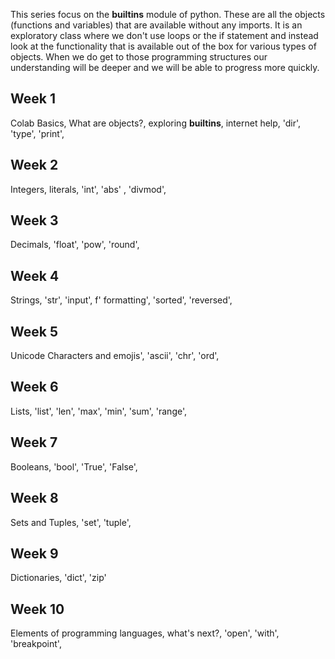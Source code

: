 This series focus on the __builtins__ module of python.  These are all the objects (functions and variables) that are available without any imports.  It is an exploratory class where we don't use loops or the if statement and instead look at the functionality that is available out of the box for various types of objects.  When we do get to those programming structures our understanding will be deeper and we will be able to progress more quickly.
## Week 1
Colab Basics, What are objects?, exploring __builtins__, internet help, 'dir', 'type', 'print',  
## Week 2 
Integers, literals,   'int', 'abs' , 'divmod',
## Week 3
Decimals, 'float', 'pow', 'round',
## Week 4
Strings,  'str', 'input', f' formatting',  'sorted', 'reversed',
## Week 5 
Unicode Characters and emojis', 'ascii', 'chr', 'ord',
## Week 6
Lists, 'list', 'len', 'max', 'min', 'sum', 'range',
## Week 7
Booleans, 'bool', 'True', 'False',
## Week 8
Sets and Tuples, 'set', 'tuple',
## Week 9
Dictionaries, 'dict',  'zip'
## Week 10
Elements of programming languages, what's next?, 'open', 'with', 'breakpoint',
